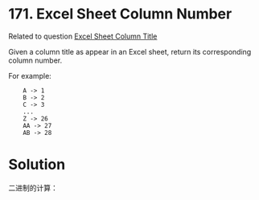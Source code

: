 # 171. Excel Sheet Column Number

Related to question <a href="https://leetcode.com/problems/excel-sheet-column-title/">Excel Sheet Column Title</a>

Given a column title as appear in an Excel sheet, return its corresponding column number.

For example:

	    A -> 1
	    B -> 2
	    C -> 3
	    ...
	    Z -> 26
	    AA -> 27
	    AB -> 28 

# Solution

二进制的计算：

>